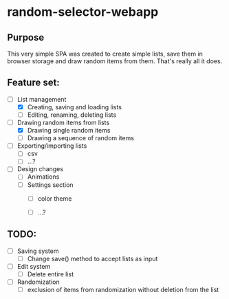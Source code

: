 # random-selector-webapp
## Purpose

This very simple SPA was created to create simple lists, save them in browser storage and draw random items from them. That's really all it does.


## Feature set:
- [ ] List management
  - [x] Creating, saving and loading lists
  - [ ] Editing, renaming, deleting lists
- [ ] Drawing random items from lists
  - [x] Drawing single random items
  - [ ] Drawing a sequence of random items
- [ ] Exporting/importing lists
  - [ ] csv
  - [ ] ...?
- [ ] Design changes
  - [ ] Animations
  - [ ] Settings section
    - [ ] color theme
    - [ ] ...?


## TODO:
- [ ] Saving system
  - [ ] Change save() method to accept lists as input
- [ ] Edit system
  - [ ] Delete entire list
- [ ] Randomization
  - [ ] exclusion of items from randomization without deletion from the list